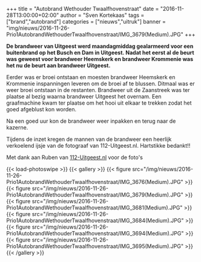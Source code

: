 +++
title = "Autobrand Wethouder Twaalfhovenstraat"
date = "2016-11-28T13:00:00+02:00"
author = "Sven Kortekaas"
tags = ["brand","autobrand"]
categories = ["nieuws","uitruk"]
banner = "img/nieuws/2016-11-26-Prio1AutobrandWethouderTwaalfhovenstraat/IMG_3679(Medium).JPG"
+++

**De brandweer van Uitgeest werd maandagmiddag gealarmeerd voor een buitenbrand op het Busch en Dam in Uitgeest. Nadat het eerst al de beurt was geweest voor brandweer Heemskerk en brandweer Krommenie was het nu de beurt aan brandweer Uitgeest.**  

Eerder was er broei ontstaan en moesten brandweer Heemskerk en Krommenie inspanningen leveren om de broei af te blussen. Ditmaal was er weer broei ontstaan in de restanten. Brandweer uit de Zaanstreek was ter plaatse al bezig waarna brandweer Uitgeest het overnam. Een graafmachine kwam ter plaatse om het hooi uit elkaar te trekken zodat het goed afgeblust kon worden.  

Na een goed uur kon de brandweer weer inpakken en terug naar de kazerne.  

Tijdens de inzet kregen de mannen van de brandweer een heerlijk verkoelend ijsje van de fotograaf van 112-Uitgeest.nl. Hartstikke bedankt!!  

Met dank aan Ruben van [112-Uitgeest.nl](https://www.112-uitgeest.nl) voor de foto's  

{{< load-photoswipe >}}
{{< gallery >}}
  {{< figure src="/img/nieuws/2016-11-26-Prio1AutobrandWethouderTwaalfhovenstraat/IMG_3676(Medium).JPG" >}}
  {{< figure src="/img/nieuws/2016-11-26-Prio1AutobrandWethouderTwaalfhovenstraat/IMG_3679(Medium).JPG" >}}
  {{< figure src="/img/nieuws/2016-11-26-Prio1AutobrandWethouderTwaalfhovenstraat/IMG_3681(Medium).JPG" >}}
  {{< figure src="/img/nieuws/2016-11-26-Prio1AutobrandWethouderTwaalfhovenstraat/IMG_3684(Medium).JPG" >}}
  {{< figure src="/img/nieuws/2016-11-26-Prio1AutobrandWethouderTwaalfhovenstraat/IMG_3694(Medium).JPG" >}}
  {{< figure src="/img/nieuws/2016-11-26-Prio1AutobrandWethouderTwaalfhovenstraat/IMG_3695(Medium).JPG" >}}
{{< /gallery >}}
